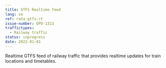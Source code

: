 ```yaml
---
title: GTFS Realtime feed
lang: se
ref: rata-gtfs-rt
issue-number: DPO-1313
traffictypes:
  - Railway traffic
status: inprogress
date: 2022-01-01
---
```



Realtime GTFS feed of railway traffic that provides realtime updates for train locations and timetables.